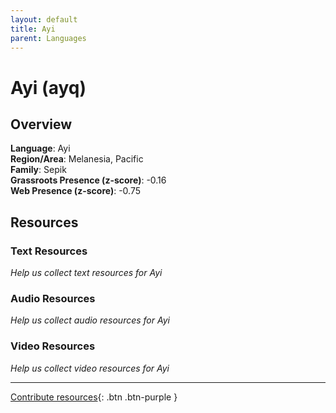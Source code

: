 ```yaml
---
layout: default
title: Ayi
parent: Languages
---
```


# Ayi (ayq)

## Overview

**Language**: Ayi  
**Region/Area**: Melanesia, Pacific  
**Family**: Sepik  
**Grassroots Presence (z-score)**: -0.16  
**Web Presence (z-score)**: -0.75  

## Resources

### Text Resources
*Help us collect text resources for Ayi*

### Audio Resources
*Help us collect audio resources for Ayi*

### Video Resources
*Help us collect video resources for Ayi*

---

[Contribute resources](https://forms.office.com/e/1SfLJx3u1r){: .btn .btn-purple }
